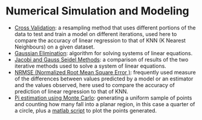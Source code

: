 # Numerical Simulation and Modeling
- [Cross Validation](CrossValidation/src/CrossValidation/CrossValidation.java): a resampling method that uses different portions of the data to test and train a model on different iterations, used here to compare the accuracy of linear regression to that of KNN (K Nearest Neighbours) on a given dataset.
- [Gaussian Elimination](GaussianElimination/src/GaussianElimination/GaussianElimination.java): algorithm for solving systems of linear equations.
- [Jacobi and Gauss Seidel Methods](JacobiXGaussSeidel/src/JacobiXGaussSeidel/JacobiXGaussSeidel.java): a comparison of results of the two iterative methods used to solve a system of linear equations.
- [NRMSE (Normalized Root Mean Square Error )](NRMSE/src/nrmse/NRMSE.java): frequently used measure of the differences between values predicted by a model or an estimator and the values observed, here used to compare the accuracy of prediction of linear regression to that of KNN.
- [Pi estimation using Monte Carlo](PiEstimation/src/PiEstimation/MonteCarlo.java): generating a uniform sample of points and counting how many fall into a planar region, in this case a quarter of a circle, plus a [matlab script](PiEstimation/piMonteCarlo.m) to plot the points generated.
